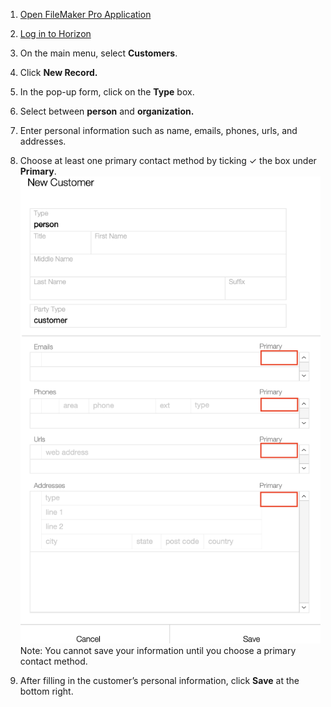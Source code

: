 1. [Open FileMaker Pro Application](Open%20FileMaker%20Pro%20Application.md)
2. [Log in to Horizon](Log%20in%20to%20Horizon.md)
3. On the main menu, select **Customers**.
4.  Click **New Record.**
5. In the pop-up form, click on the **Type** box.
6. Select between **person** and **organization.**
7. Enter personal information such as name, emails, phones, urls, and addresses.
8. Choose at least one primary contact method by ticking ✓ the box under **Primary**.
![](https://github.com/Fx-Professional-Services/HorizonDocs/blob/main/assets/sales_order_primary_contact.png)
Note: You cannot save your information until you choose a primary contact method.

9. After filling in the customer’s personal information, click **Save** at the bottom right.